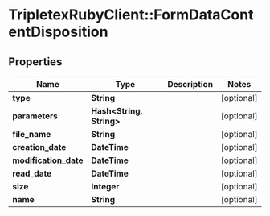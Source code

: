 # TripletexRubyClient::FormDataContentDisposition

## Properties
Name | Type | Description | Notes
------------ | ------------- | ------------- | -------------
**type** | **String** |  | [optional] 
**parameters** | **Hash&lt;String, String&gt;** |  | [optional] 
**file_name** | **String** |  | [optional] 
**creation_date** | **DateTime** |  | [optional] 
**modification_date** | **DateTime** |  | [optional] 
**read_date** | **DateTime** |  | [optional] 
**size** | **Integer** |  | [optional] 
**name** | **String** |  | [optional] 


